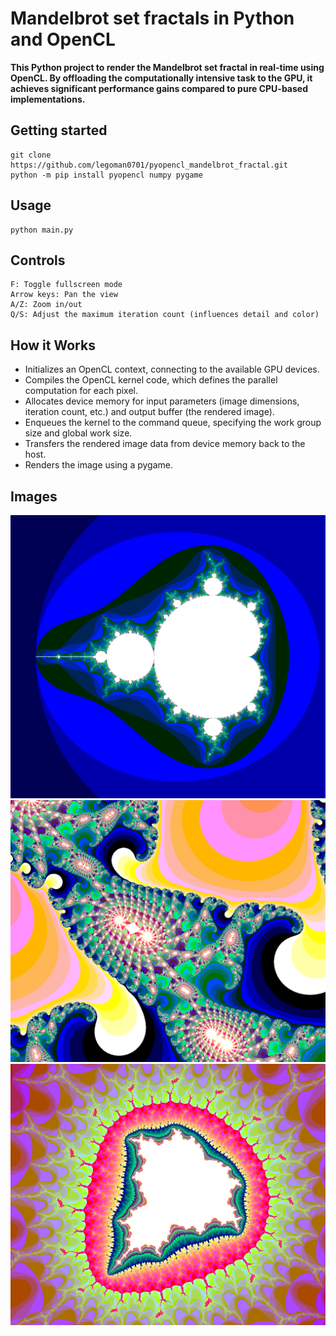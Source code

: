 # Mandelbrot set fractals in Python and OpenCL

**This Python project to render the Mandelbrot set fractal in real-time using OpenCL. By offloading the computationally intensive task to the GPU, it achieves significant performance gains compared to pure CPU-based implementations.**

## Getting started
```
git clone https://github.com/legoman0701/pyopencl_mandelbrot_fractal.git
python -m pip install pyopencl numpy pygame
```

## Usage

```
python main.py
```

## Controls
```
F: Toggle fullscreen mode
Arrow keys: Pan the view
A/Z: Zoom in/out
Q/S: Adjust the maximum iteration count (influences detail and color)
```

## How it Works

* Initializes an OpenCL context, connecting to the available GPU devices.
* Compiles the OpenCL kernel code, which defines the parallel computation for each pixel.
* Allocates device memory for input parameters (image dimensions, iteration count, etc.) and output buffer (the rendered image).
* Enqueues the kernel to the command queue, specifying the work group size and global work size.
* Transfers the rendered image data from device memory back to the host.
* Renders the image using a pygame.

## Images
![main](https://github.com/legoman0701/pyopencl_mandelbrot_fractal/blob/main/images/Capture%20d’écran%20(2).png)
![1](https://github.com/legoman0701/pyopencl_mandelbrot_fractal/blob/main/images/Capture%20d’écran%20(3).png)
![2](https://github.com/legoman0701/pyopencl_mandelbrot_fractal/blob/main/images/Capture%20d’écran%20(4).png)
